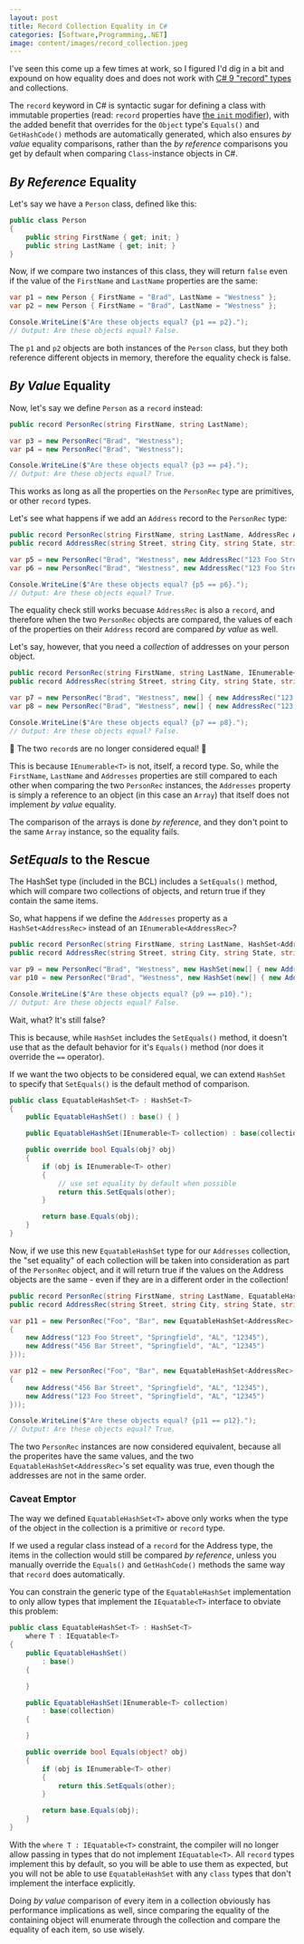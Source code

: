 ```yaml
---
layout: post
title: Record Collection Equality in C#
categories: [Software,Programming,.NET]
image: content/images/record_collection.jpeg
---
```


I've seen this come up a few times at work, so I figured I'd dig in a bit and expound on how equality does and does not work with [C# 9 "record" types](https://docs.microsoft.com/en-us/dotnet/csharp/language-reference/builtin-types/record) and collections.

The `record` keyword in C# is syntactic sugar for defining a class with immutable properties (read: `record` properties have [the `init` modifier](https://docs.microsoft.com/en-us/dotnet/csharp/language-reference/keywords/init)), with the added benefit that overrides for the `Object` type's `Equals()` and `GetHashCode()` methods are automatically generated, which also ensures _*by value*_ equality comparisons, rather than the _*by reference*_ comparisons you get by default when comparing `Class`-instance objects in C#.

## _By Reference_ Equality

Let's say we have a `Person` class, defined like this:

```csharp
public class Person
{
    public string FirstName { get; init; }
    public string LastName { get; init; }
}
```

Now, if we compare two instances of this class, they will return `false` even if the value of the `FirstName` and `LastName` properties are the same:

```csharp
var p1 = new Person { FirstName = "Brad", LastName = "Westness" };
var p2 = new Person { FirstName = "Brad", LastName = "Westness" };

Console.WriteLine($"Are these objects equal? {p1 == p2}.");
// Output: Are these objects equal? False.
```

The `p1` and `p2` objects are both instances of the `Person` class, but they both reference different objects in memory, therefore the equality check is false.

## _By Value_ Equality

Now, let's say we define `Person` as a `record` instead:

```csharp
public record PersonRec(string FirstName, string LastName);

var p3 = new PersonRec("Brad", "Westness");
var p4 = new PersonRec("Brad", "Westness");

Console.WriteLine($"Are these objects equal? {p3 == p4}.");
// Output: Are these objects equal? True.
```

This works as long as all the properties on the `PersonRec` type are primitives, or other `record` types.

Let's see what happens if we add an `Address` record to the `PersonRec` type:

```csharp
public record PersonRec(string FirstName, string LastName, AddressRec Address);
public record AddressRec(string Street, string City, string State, string PostalCode);

var p5 = new PersonRec("Brad", "Westness", new AddressRec("123 Foo Street", "Springfield", "AL", "12345"));
var p6 = new PersonRec("Brad", "Westness", new AddressRec("123 Foo Street", "Springfield", "AL", "12345"));

Console.WriteLine($"Are these objects equal? {p5 == p6}.");
// Output: Are these objects equal? True.
```

The equality check still works becuase `AddressRec` is also a `record`, and therefore when the two `PersonRec` objects are compared, the values of each of the properties on their `Address` record are compared _*by value*_ as well.

Let's say, however, that you need a *collection* of addresses on your person object.

```csharp
public record PersonRec(string FirstName, string LastName, IEnumerable<AddressRec> Addresses);
public record AddressRec(string Street, string City, string State, string PostalCode);

var p7 = new PersonRec("Brad", "Westness", new[] { new AddressRec("123 Foo Street", "Springfield", "AL", "12345") });
var p8 = new PersonRec("Brad", "Westness", new[] { new AddressRec("123 Foo Street", "Springfield", "AL", "12345") });

Console.WriteLine($"Are these objects equal? {p7 == p8}.");
// Output: Are these objects equal? False.
```

🚨 The two `record`s are no longer considered equal! 🚨

This is because `IEnumerable<T>` is not, itself, a record type. So, while the `FirstName`, `LastName` and `Addresses` properties are still compared to each other when comparing the two `PersonRec` instances, the `Addresses` property is simply a reference to an object (in this case an `Array`) that itself does not implement _*by value*_ equality.

The comparison of the arrays is done _*by reference*_, and they don't point to the same `Array` instance, so the equality fails.

## _SetEquals_ to the Rescue

The HashSet type (included in the BCL) includes a `SetEquals()` method, which will compare two collections of objects, and return true if they contain the same items.

So, what happens if we define the `Addresses` property as a `HashSet<AddressRec>` instead of an `IEnumerable<AddressRec>`?

```csharp
public record PersonRec(string FirstName, string LastName, HashSet<AddressRec> Addresses);
public record AddressRec(string Street, string City, string State, string PostalCode);

var p9 = new PersonRec("Brad", "Westness", new HashSet(new[] { new AddressRec("123 Foo Street", "Springfield", "AL", "12345") }));
var p10 = new PersonRec("Brad", "Westness", new HashSet(new[] { new AddressRec("123 Foo Street", "Springfield", "AL", "12345") }));

Console.WriteLine($"Are these objects equal? {p9 == p10}.");
// Output: Are these objects equal? False.
```

Wait, what? It's still false?

This is because, while `HashSet` includes the `SetEquals()` method, it doesn't use that as the default behavior for it's `Equals()` method (nor does it override the `==` operator).

If we want the two objects to be considered equal, we can extend `HashSet` to specify that `SetEquals()` is the default method of comparison.

```csharp
public class EquatableHashSet<T> : HashSet<T>
{
    public EquatableHashSet() : base() { }

    public EquatableHashSet(IEnumerable<T> collection) : base(collection) { }

    public override bool Equals(obj? obj)
    {
        if (obj is IEnumerable<T> other)
        {
            // use set equality by default when possible
            return this.SetEquals(other);
        }

        return base.Equals(obj);
    }
}
```

Now, if we use this new `EquatableHashSet` type for our `Addresses` collection, the "set equality" of each collection will be taken into consideration as part of the `PersonRec` object, and it will return true if the values on the Address objects are the same - even if they are in a different order in the collection!

```csharp
public record PersonRec(string FirstName, string LastName, EquatableHashSet<AddressRec> addresses);
public record AddressRec(string Street, string City, string State, string PostalCode);

var p11 = new PersonRec("Foo", "Bar", new EquatableHashSet<AddressRec>(new[]
{
    new Address("123 Foo Street", "Springfield", "AL", "12345"),
    new Address("456 Bar Street", "Springfield", "AL", "12345")
}));

var p12 = new PersonRec("Foo", "Bar", new EquatableHashSet<AddressRec>(new[]
{
    new Address("456 Bar Street", "Springfield", "AL", "12345"),
    new Address("123 Foo Street", "Springfield", "AL", "12345")
}));

Console.WriteLine($"Are these objects equal? {p11 == p12}.");
// Output: Are these objects equal? True.
```

The two `PersonRec` instances are now considered equivalent, because all the properites have the same values, and the two `EquatableHashSet<AddressRec>`'s set equality was true, even though the addresses are not in the same order.

### Caveat Emptor

The way we defined `EquatableHashSet<T>` above only works when the type of the object in the collection is a primitive or `record` type.

If we used a regular class instead of a `record` for the Address type, the items in the collection would still be compared _*by reference*_, unless you manually override the `Equals()` and `GetHashCode()` methods the same way that `record` does automatically.

You can constrain the generic type of the `EquatableHashSet` implementation to only allow types that implement the `IEquatable<T>` interface to obviate this problem:

```csharp
public class EquatableHashSet<T> : HashSet<T>
    where T : IEquatable<T>
{
    public EquatableHashSet()
        : base()
    {

    }

    public EquatableHashSet(IEnumerable<T> collection)
        : base(collection)
    {

    }

    public override bool Equals(object? obj)
    {
        if (obj is IEnumerable<T> other)
        {
            return this.SetEquals(other);
        }

        return base.Equals(obj);
    }
}
```

With the `where T : IEquatable<T>` constraint, the compiler will no longer allow passing in types that do not implement `IEquatable<T>`. All `record` types implement this by default, so you will be able to use them as expected, but you will not be able to use `EquatableHashSet` with any `class` types that don't implement the interface explicitly.

Doing _*by value*_ comparison of every item in a collection obviously has performance implications as well, since comparing the equality of the containing object will enumerate through the collection and compare the equality of each item, so use wisely.
